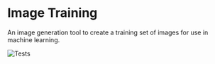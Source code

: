 # Image Training

An image generation tool to create a training set of images for use in machine learning.

![Tests](https://github.com/Teffluvium/imageTraining_py/actions/workflows/tests.yml/badge.svg)
